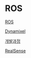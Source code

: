 # ROS

[ROS](Pick-and-place%ROS설치방법.md)

[Dynamixel](Pick-and-place%Dynamixel관련.md)

[개발과정](Pick-and-place%개발과정.md)

[RealSense](Pick-and-place%Realsense사용관련.md)
